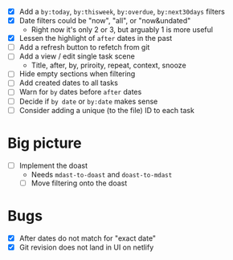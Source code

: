 - [x] Add a `by:today`, `by:thisweek`, `by:overdue`, `by:next30days` filters
- [x] Date filters could be "now", "all", or "now&undated"
  - Right now it's only 2 or 3, but arguably 1 is more useful
- [x] Lessen the highlight of `after` dates in the past
- [ ] Add a refresh button to refetch from git
- [ ] Add a view / edit single task scene
  - Title, after, by, priroity, repeat, context, snooze
- [ ] Hide empty sections when filtering
- [ ] Add created dates to all tasks
- [ ] Warn for `by` dates before `after` dates
- [ ] Decide if `by date` or `by:date` makes sense
- [ ] Consider adding a unique (to the file) ID to each task

# Big picture

- [ ] Implement the doast
  - Needs `mdast-to-doast` and `doast-to-mdast`
  - [ ] Move filtering onto the doast

# Bugs

- [x] After dates do not match for "exact date"
- [x] Git revision does not land in UI on netlify
